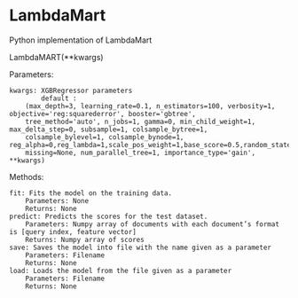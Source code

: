 # LambdaMart
Python implementation of LambdaMart

LambdaMART(**kwargs)

Parameters:

	kwargs: XGBRegressor parameters
    		default :
	    (max_depth=3, learning_rate=0.1, n_estimators=100, verbosity=1, objective='reg:squarederror', booster='gbtree',
	    tree_method='auto', n_jobs=1, gamma=0, min_child_weight=1, max_delta_step=0, subsample=1, colsample_bytree=1, 
	    colsample_bylevel=1, colsample_bynode=1, reg_alpha=0,reg_lambda=1,scale_pos_weight=1,base_score=0.5,random_state=0, 
	    missing=None, num_parallel_tree=1, importance_type='gain', **kwargs)


Methods:

	fit: Fits the model on the training data.
		Parameters: None
		Returns: None
	predict: Predicts the scores for the test dataset.
		Parameters: Numpy array of documents with each document’s format is [query index, feature vector] 
		Returns: Numpy array of scores
	save: Saves the model into file with the name given as a parameter
		Parameters: Filename
		Returns: None
	load: Loads the model from the file given as a parameter
		Parameters: Filename
		Returns: None
